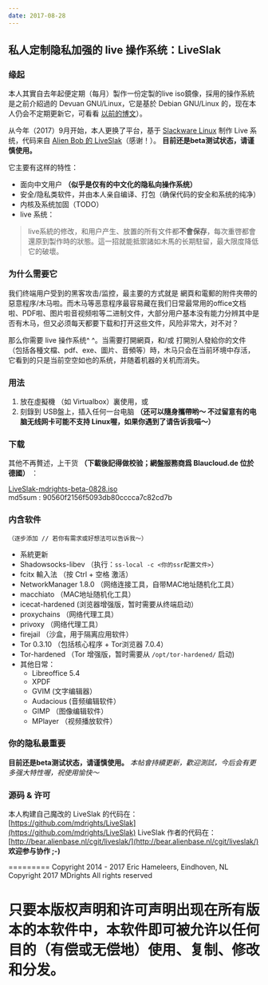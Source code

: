 ```yaml
---
date: 2017-08-28
---
```


## 私人定制隐私加强的 live 操作系统：LiveSlak

### 缘起

本人其實自去年起便定期（每月）製作一份定製的live iso鏡像，採用的操作系統是之前介紹過的 Devuan GNU/Linux，它是基於 Debian GNU/Linux 的，现在本人仍会不定期更新它，可看看 [以前的博文](https://mdrights.github.io/os-observe/posts/2017/08/Refracta-live.html)）。

从今年（2017）9月开始，本人更换了平台，基于 [Slackware Linux](http://slackware.com) 制作 Live 系统，代码来自 [Alien Bob 的 LiveSlak](http://www.slackware.com/~alien/liveslak/)（感谢！）。 **目前还是beta测试状态，请谨慎使用。**  

它主要有这样的特性：   

- 面向中文用户 __（似乎是仅有的中文化的隐私向操作系统）__  
- 安全/隐私类软件，并由本人亲自编译、打包（确保代码的安全和系统的纯净）
- 内核及系统加固（TODO）
- live 系统：

<!--more-->
> live系統的修改，和用户产生、放置的所有文件都**不會保存**，每次重啓都會還原到製作時的狀態。這一招就能抵禦諸如木馬的长期駐留，最大限度降低它的破壞。

### 为什么需要它
我们终端用户受到的黑客攻击/监控，最主要的方式就是 網頁和電郵的附件夾帶的惡意程序/木马啦。而木马等恶意程序最容易藏在我们日常最常用的office文档啦、PDF啦、图片啦音视频啦等二进制文件，大部分用户基本没有能力分辨其中是否有木马，但又必须每天都要下载和打开这些文件，风险非常大，对不对？

那么你需要 live 操作系统^ ^。当需要打開網頁，和/或 打開別人發給你的文件（包括各種文檔、pdf、exe、圖片、音頻等）時，木马只会在当前环境中存活，它看到的只是当前空空如也的系统，并随着机器的关机而消失。

### 用法
1. 放在虛擬機 （如 Virtualbox）裏使用，或 
2. 刻錄到 USB盤上，插入任何一台电脑 __（还可以隨身攜帶哟～ 不过留意有的电脑无线网卡可能不支持 Linux喔，如果你遇到了请告诉我喵～）__

### 下载
其他不再贅述，上干货 __（下載後記得做校验；網盤服務商爲 Blaucloud.de 位於德國）__ ：

[LiveSlak-mdrights-beta-0828.iso](https://mdrights.blaucloud.de/index.php/s/1TBusYed5Qbu5ah)   
md5sum : 90560f2156f5093db80cccca7c82cd7b


### 内含软件
	（逐步添加 // 若你有需求或好想法可以告诉我～）
- 系統更新
- Shadowsocks-libev （执行：`ss-local -c <你的ssr配置文件>`）
- fcitx 輸入法 （按 Ctrl + 空格 激活）
- NetworkManager 1.8.0 （网络连接工具，自带MAC地址随机化工具） 
- macchiato （MAC地址随机化工具）
- icecat-hardened (浏览器增强版，暂时需要从终端启动）
- proxychains （网络代理工具）
- privoxy （网络代理工具）
- firejail （沙盒，用于隔离应用软件）
- Tor 0.3.10 （包括核心程序 + Tor浏览器 7.0.4）
- Tor-hardened （Tor 增强版，暂时需要从 `/opt/tor-hardened/` 启动)
- 其他日常：
    - Libreoffice 5.4
    - XPDF
    - GVIM (文字编辑器）
    - Audacious (音频编辑软件）
    - GIMP （图像编辑软件）
    - MPlayer （视频播放软件）

### 你的隐私最重要
**目前还是beta测试状态，请谨慎使用。**
_本帖會持續更新，歡迎測試，今后会有更多强大特性喔，祝使用愉快～_   

### 源码 & 许可
本人构建自己魔改的 LiveSlak 的代码在：[https://github.com/mdrights/LiveSlak](https://github.com/mdrights/LiveSlak)
LiveSlak 作者的代码在：[http://bear.alienbase.nl/cgit/liveslak/](http://bear.alienbase.nl/cgit/liveslak/)
**欢迎参与协作 ;-)**

=========
Copyright 2014 - 2017 Eric Hameleers, Eindhoven, NL
Copyright 2017 MDrights <mdrights at tutanota dot de>
All rights reserved

只要本版权声明和许可声明出现在所有版本的本软件中，本软件即可被允许以任何目的（有偿或无偿地）使用、复制、修改和分发。
=========


